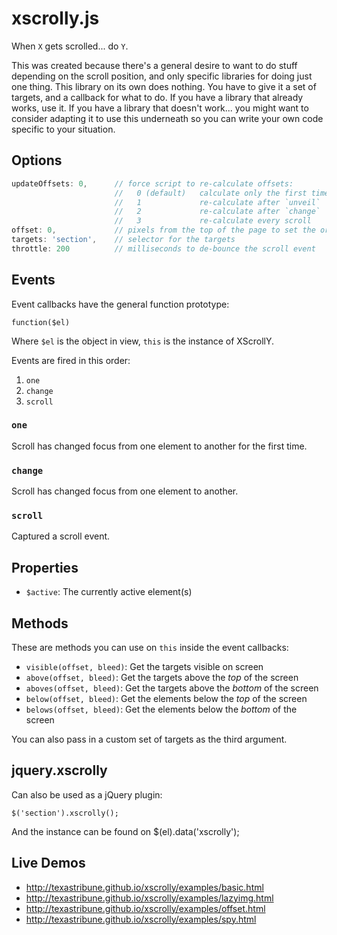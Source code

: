 # xscrolly.js

When `X` gets scrolled... do `Y`.

This was created because there's a general desire to want to do stuff depending
on the scroll position, and only specific libraries for doing just one thing.
This library on its own does nothing. You have to give it a set of targets, and
a callback for what to do. If you have a library that already works, use it. If
you have a library that doesn't work... you might want to consider adapting it
to use this underneath so you can write your own code specific to your
situation.


## Options

```JavaScript
updateOffsets: 0,      // force script to re-calculate offsets:
                       //   0 (default)   calculate only the first time
                       //   1             re-calculate after `unveil`
                       //   2             re-calculate after `change`
                       //   3             re-calculate every scroll
offset: 0,             // pixels from the top of the page to set the origin
targets: 'section',    // selector for the targets
throttle: 200          // milliseconds to de-bounce the scroll event
```

## Events

Event callbacks have the general function prototype:

    function($el)

Where `$el` is the object in view, `this` is the instance of XScrollY.

Events are fired in this order:

1. `one`
2. `change`
3. `scroll`

### `one`

Scroll has changed focus from one element to another for the first time.

### `change`

Scroll has changed focus from one element to another.

### `scroll`

Captured a scroll event.


## Properties

* `$active`: The currently active element(s)


## Methods

These are methods you can use on `this` inside the event callbacks:

* `visible(offset, bleed)`: Get the targets visible on screen
* `above(offset, bleed)`: Get the targets above the *top* of the screen
* `aboves(offset, bleed)`: Get the targets above the *bottom* of the screen
* `below(offset, bleed)`: Get the elements below the *top* of the screen
* `belows(offset, bleed)`: Get the elements below the *bottom* of the screen

You can also pass in a custom set of targets as the third argument.


## jquery.xscrolly

Can also be used as a jQuery plugin:

    $('section').xscrolly();

And the instance can be found on $(el).data('xscrolly');


## Live Demos

* http://texastribune.github.io/xscrolly/examples/basic.html
* http://texastribune.github.io/xscrolly/examples/lazyimg.html
* http://texastribune.github.io/xscrolly/examples/offset.html
* http://texastribune.github.io/xscrolly/examples/spy.html
